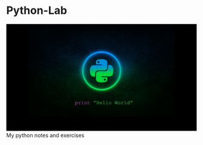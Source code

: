 # Python-Lab
![Python Logo](Images/7499532401420bdd8e549814bab51587.jpg)
My python notes and exercises 
